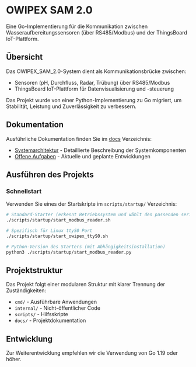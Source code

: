 # OWIPEX SAM 2.0

Eine Go-Implementierung für die Kommunikation zwischen Wasseraufbereitungssensoren (über RS485/Modbus) und der ThingsBoard IoT-Plattform.

## Übersicht

Das OWIPEX_SAM_2.0-System dient als Kommunikationsbrücke zwischen:
- Sensoren (pH, Durchfluss, Radar, Trübung) über RS485/Modbus
- ThingsBoard IoT-Plattform für Datenvisualisierung und -steuerung

Das Projekt wurde von einer Python-Implementierung zu Go migriert, um Stabilität, Leistung und Zuverlässigkeit zu verbessern.

## Dokumentation

Ausführliche Dokumentation finden Sie im [docs](docs/) Verzeichnis:

- [Systemarchitektur](docs/ARCHITECTURE.md) - Detaillierte Beschreibung der Systemkomponenten
- [Offene Aufgaben](docs/TODO.md) - Aktuelle und geplante Entwicklungen

## Ausführen des Projekts

### Schnellstart

Verwenden Sie eines der Startskripte im `scripts/startup/` Verzeichnis:

```bash
# Standard-Starter (erkennt Betriebssystem und wählt den passenden seriellen Port)
./scripts/startup/start_modbus_reader.sh

# Spezifisch für Linux ttyS0 Port
./scripts/startup/start_owipex_ttyS0.sh

# Python-Version des Starters (mit Abhängigkeitsinstallation)
python3 ./scripts/startup/start_modbus_reader.py
```

## Projektstruktur

Das Projekt folgt einer modularen Struktur mit klarer Trennung der Zuständigkeiten:

- `cmd/` - Ausführbare Anwendungen
- `internal/` - Nicht-öffentlicher Code
- `scripts/` - Hilfsskripte
- `docs/` - Projektdokumentation

## Entwicklung

Zur Weiterentwicklung empfehlen wir die Verwendung von Go 1.19 oder höher.
